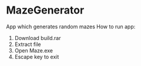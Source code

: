 # MazeGenerator
App which generates random mazes 
How to run app:
1) Download build.rar
2) Extract file
3) Open Maze.exe
4) Escape key to exit
